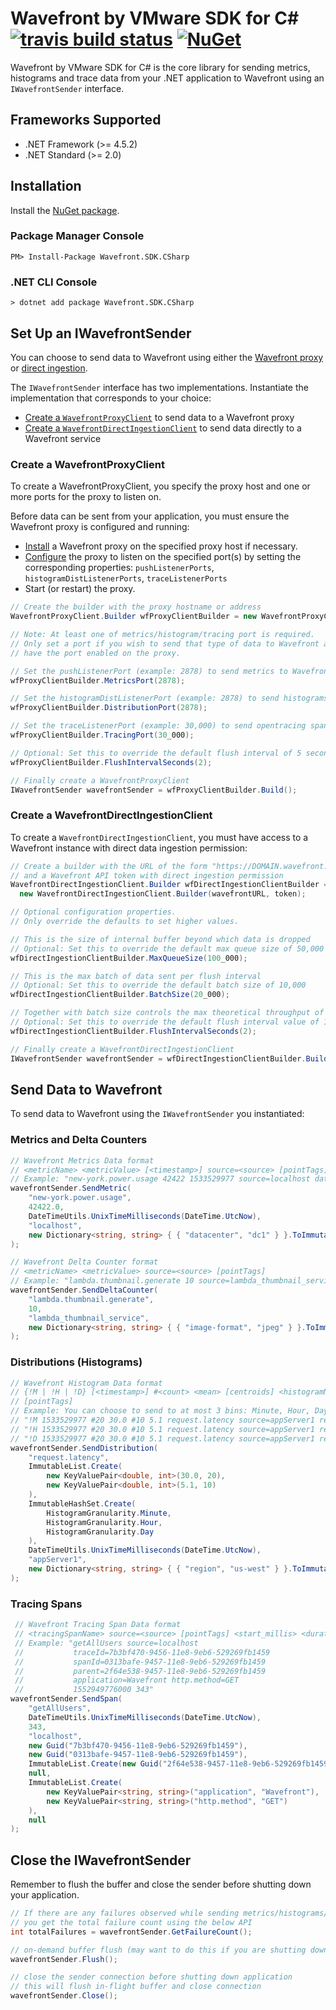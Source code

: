 # Wavefront by VMware SDK for C# [![travis build status](https://travis-ci.com/wavefrontHQ/wavefront-sdk-csharp.svg?branch=master)](https://travis-ci.com/wavefrontHQ/wavefront-sdk-csharp) [![NuGet](https://img.shields.io/nuget/v/Wavefront.SDK.CSharp.svg)](https://www.nuget.org/packages/Wavefront.SDK.CSharp)

Wavefront by VMware SDK for C# is the core library for sending metrics, histograms and trace data from your .NET application to Wavefront using an `IWavefrontSender` interface.

## Frameworks Supported
  * .NET Framework (>= 4.5.2)
  * .NET Standard (>= 2.0)

## Installation
Install the [NuGet package](https://www.nuget.org/packages/Wavefront.SDK.CSharp/).

### Package Manager Console

```
PM> Install-Package Wavefront.SDK.CSharp
```

### .NET CLI Console

```
> dotnet add package Wavefront.SDK.CSharp
```
  
## Set Up an IWavefrontSender
You can choose to send data to Wavefront using either the [Wavefront proxy](https://docs.wavefront.com/proxies.html) or [direct ingestion](https://docs.wavefront.com/direct_ingestion.html).

The `IWavefrontSender` interface has two implementations. Instantiate the implementation that corresponds to your choice:
* [Create a `WavefrontProxyClient`](#create-a-wavefrontproxyclient) to send data to a Wavefront proxy
* [Create a `WavefrontDirectIngestionClient`](#create-a-wavefrontdirectingestionclient) to send data directly to a Wavefront service
  
### Create a WavefrontProxyClient
To create a WavefrontProxyClient, you specify the proxy host and one or more ports for the proxy to listen on.

Before data can be sent from your application, you must ensure the Wavefront proxy is configured and running:
* [Install](http://docs.wavefront.com/proxies_installing.html) a Wavefront proxy on the specified proxy host if necessary.
* [Configure](http://docs.wavefront.com/proxies_configuring.html) the proxy to listen on the specified port(s) by setting the corresponding properties: `pushListenerPorts`, `histogramDistListenerPorts`, `traceListenerPorts`
* Start (or restart) the proxy.

```csharp
// Create the builder with the proxy hostname or address
WavefrontProxyClient.Builder wfProxyClientBuilder = new WavefrontProxyClient.Builder(proxyHostName);

// Note: At least one of metrics/histogram/tracing port is required.
// Only set a port if you wish to send that type of data to Wavefront and you
// have the port enabled on the proxy.

// Set the pushListenerPort (example: 2878) to send metrics to Wavefront
wfProxyClientBuilder.MetricsPort(2878);

// Set the histogramDistListenerPort (example: 2878) to send histograms to Wavefront
wfProxyClientBuilder.DistributionPort(2878);

// Set the traceListenerPort (example: 30,000) to send opentracing spans to Wavefront
wfProxyClientBuilder.TracingPort(30_000);

// Optional: Set this to override the default flush interval of 5 seconds
wfProxyClientBuilder.FlushIntervalSeconds(2);

// Finally create a WavefrontProxyClient
IWavefrontSender wavefrontSender = wfProxyClientBuilder.Build();
```

### Create a WavefrontDirectIngestionClient
To create a `WavefrontDirectIngestionClient`, you must have access to a Wavefront instance with direct data ingestion permission:
```csharp
// Create a builder with the URL of the form "https://DOMAIN.wavefront.com"
// and a Wavefront API token with direct ingestion permission
WavefrontDirectIngestionClient.Builder wfDirectIngestionClientBuilder =
  new WavefrontDirectIngestionClient.Builder(wavefrontURL, token);

// Optional configuration properties.
// Only override the defaults to set higher values.

// This is the size of internal buffer beyond which data is dropped
// Optional: Set this to override the default max queue size of 50,000
wfDirectIngestionClientBuilder.MaxQueueSize(100_000);

// This is the max batch of data sent per flush interval
// Optional: Set this to override the default batch size of 10,000
wfDirectIngestionClientBuilder.BatchSize(20_000);

// Together with batch size controls the max theoretical throughput of the sender
// Optional: Set this to override the default flush interval value of 1 second
wfDirectIngestionClientBuilder.FlushIntervalSeconds(2);

// Finally create a WavefrontDirectIngestionClient
IWavefrontSender wavefrontSender = wfDirectIngestionClientBuilder.Build();
```

## Send Data to Wavefront

 To send data to Wavefront using the `IWavefrontSender` you instantiated:

### Metrics and Delta Counters

```csharp
// Wavefront Metrics Data format
// <metricName> <metricValue> [<timestamp>] source=<source> [pointTags]
// Example: "new-york.power.usage 42422 1533529977 source=localhost datacenter=dc1"
wavefrontSender.SendMetric(
    "new-york.power.usage",
    42422.0,
    DateTimeUtils.UnixTimeMilliseconds(DateTime.UtcNow),
    "localhost",
    new Dictionary<string, string> { { "datacenter", "dc1" } }.ToImmutableDictionary()
);

// Wavefront Delta Counter format
// <metricName> <metricValue> source=<source> [pointTags]
// Example: "lambda.thumbnail.generate 10 source=lambda_thumbnail_service image-format=jpeg"
wavefrontSender.SendDeltaCounter(
    "lambda.thumbnail.generate",
    10,
    "lambda_thumbnail_service",
    new Dictionary<string, string> { { "image-format", "jpeg" } }.ToImmutableDictionary()
);
```

### Distributions (Histograms)

```csharp
// Wavefront Histogram Data format
// {!M | !H | !D} [<timestamp>] #<count> <mean> [centroids] <histogramName> source=<source>
// [pointTags]
// Example: You can choose to send to at most 3 bins: Minute, Hour, Day
// "!M 1533529977 #20 30.0 #10 5.1 request.latency source=appServer1 region=us-west"
// "!H 1533529977 #20 30.0 #10 5.1 request.latency source=appServer1 region=us-west"
// "!D 1533529977 #20 30.0 #10 5.1 request.latency source=appServer1 region=us-west"
wavefrontSender.SendDistribution(
    "request.latency",
    ImmutableList.Create(
        new KeyValuePair<double, int>(30.0, 20),
        new KeyValuePair<double, int>(5.1, 10)
    ),
    ImmutableHashSet.Create(
        HistogramGranularity.Minute,
        HistogramGranularity.Hour,
        HistogramGranularity.Day
    ),
    DateTimeUtils.UnixTimeMilliseconds(DateTime.UtcNow),
    "appServer1",
    new Dictionary<string, string> { { "region", "us-west" } }.ToImmutableDictionary()
);
```

### Tracing Spans

```csharp
 // Wavefront Tracing Span Data format
 // <tracingSpanName> source=<source> [pointTags] <start_millis> <duration_milliseconds>
 // Example: "getAllUsers source=localhost
 //           traceId=7b3bf470-9456-11e8-9eb6-529269fb1459
 //           spanId=0313bafe-9457-11e8-9eb6-529269fb1459
 //           parent=2f64e538-9457-11e8-9eb6-529269fb1459
 //           application=Wavefront http.method=GET
 //           1552949776000 343"
wavefrontSender.SendSpan(
    "getAllUsers",
    DateTimeUtils.UnixTimeMilliseconds(DateTime.UtcNow),
    343,
    "localhost",
    new Guid("7b3bf470-9456-11e8-9eb6-529269fb1459"),
    new Guid("0313bafe-9457-11e8-9eb6-529269fb1459"),
    ImmutableList.Create(new Guid("2f64e538-9457-11e8-9eb6-529269fb1459")),
    null,
    ImmutableList.Create(
        new KeyValuePair<string, string>("application", "Wavefront"),
        new KeyValuePair<string, string>("http.method", "GET")
    ),
    null
);
```

## Close the IWavefrontSender
Remember to flush the buffer and close the sender before shutting down your application.
```csharp
// If there are any failures observed while sending metrics/histograms/tracing-spans above,
// you get the total failure count using the below API
int totalFailures = wavefrontSender.GetFailureCount();

// on-demand buffer flush (may want to do this if you are shutting down your application)
wavefrontSender.Flush();

// close the sender connection before shutting down application
// this will flush in-flight buffer and close connection
wavefrontSender.Close();
```
